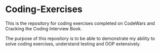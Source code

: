 # Coding-Exercises
This is the repository for coding exercises completed on CodeWars and Cracking the Coding Interview Book.

The purpose of this repository is to be able to demonstrate my ability to solve coding exercises, understand testing and OOP extensively.
